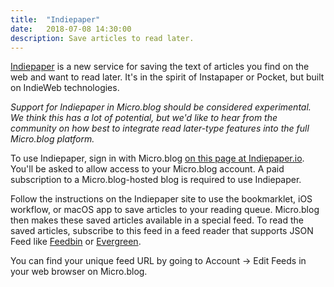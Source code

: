 ```yaml
---
title:  "Indiepaper"
date:   2018-07-08 14:30:00
description: Save articles to read later.
---
```


[Indiepaper](https://indiepaper.io/) is a new service for saving the text of articles you find on the web and want to read later. It's in the spirit of Instapaper or Pocket, but built on IndieWeb technologies.

_Support for Indiepaper in Micro.blog should be considered experimental. We think this has a lot of potential, but we'd like to hear from the community on how best to integrate read later-type features into the full Micro.blog platform._

To use Indiepaper, sign in with Micro.blog [on this page at Indiepaper.io](https://www.indiepaper.io/indieauth.html). You'll be asked to allow access to your Micro.blog account. A paid subscription to a Micro.blog-hosted blog is required to use Indiepaper.

Follow the instructions on the Indiepaper site to use the bookmarklet, iOS workflow, or macOS app to save articles to your reading queue. Micro.blog then makes these saved articles available in a special feed. To read the saved articles, subscribe to this feed in a feed reader that supports JSON Feed like [Feedbin](https://feedbin.com/) or [Evergreen](https://ranchero.com/evergreen/).

You can find your unique feed URL by going to Account → Edit Feeds in your web browser on Micro.blog.